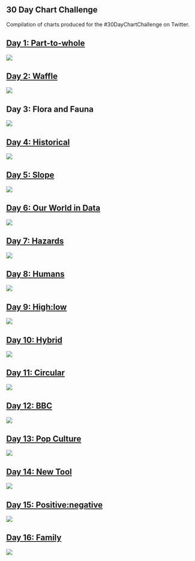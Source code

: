 ## 30 Day Chart Challenge 
Compilation of charts produced for the #30DayChartChallenge on Twitter.

## [Day 1: Part-to-whole](https://github.com/elenayz/Data-Visualization/tree/main/30%20Day%20Chart%20Challenge/Day%201%20-%20Part%20to%20Whole)

<img src="Day 1 - Part to Whole/day1.png"/>

## [Day 2: Waffle](https://github.com/elenayz/Data-Visualization/tree/main/30%20Day%20Chart%20Challenge/Day%202%20-%20Waffle)

<img src="Day 2 - Waffle/day2.png"/>

## Day 3: Flora and Fauna

<img src="Day 3 - Flora and Fauna/day3.png"/>

## [Day 4: Historical](https://github.com/elenayz/Data-Visualization/tree/main/30%20Day%20Chart%20Challenge/Day%204%20-%20Historical)

<img src="Day 4 - Historical/day4.png"/>

## [Day 5: Slope](https://github.com/elenayz/Data-Visualization/tree/main/30%20Day%20Chart%20Challenge/Day%205%20-%20Slope)

<img src="Day 5 - Slope/day5.png"/>

## [Day 6: Our World in Data](https://github.com/elenayz/Data-Visualization/tree/main/30%20Day%20Chart%20Challenge/Day%206%20-%20OWID)

<img src="Day 6 - OWID/day6.png"/>

## [Day 7: Hazards](https://github.com/elenayz/Data-Visualization/tree/main/30%20Day%20Chart%20Challenge/Day%207%20-%20Hazards)

<img src="Day 7 - Hazards/day7.png"/>

## [Day 8: Humans](https://github.com/elenayz/Data-Visualization/tree/main/30%20Day%20Chart%20Challenge/Day%208%20-%20Humans)

<img src="Day 8 - Humans/day8.png"/>

## [Day 9: High:low](https://github.com/elenayz/Data-Visualization/tree/main/30%20Day%20Chart%20Challenge/Day%209%20-%20High%3Alow)

<img src="Day 9 - High:low/day9.png"/>

## [Day 10: Hybrid]()

<img src="Day 10 - Hybrid/day10.png"/>

## [Day 11: Circular]()

<img src="Day 11 - Circular/day11.png"/>

## [Day 12: BBC]()

<img src="Day 12 - BBC/day12.png"/>

## [Day 13: Pop Culture]()

<img src="Day 13 - Pop Culture/day13.png"/>

## [Day 14: New Tool]()

<img src="Day 14 - New Tool/day14.png"/>

## [Day 15: Positive:negative]()

<img src="Day 15 - Positive:negative/day15.png"/>

## [Day 16: Family]()

<img src="Day 16 - Family/day16.png"/>



